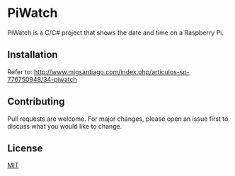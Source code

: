 # PiWatch

PiWatch is a C/C# project that shows the date and time on a Raspberry Pi.

## Installation

Refer to:
http://www.migsantiago.com/index.php/articulos-sp-776750948/34-piwatch

## Contributing

Pull requests are welcome. For major changes, please open an issue first
to discuss what you would like to change.

## License

[MIT](https://choosealicense.com/licenses/mit/)
